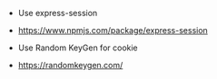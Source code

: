 - Use express-session
- https://www.npmjs.com/package/express-session

- Use Random KeyGen for cookie
- https://randomkeygen.com/
